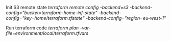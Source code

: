 Init S3 remote state
*terraform remote config     -backend=s3     -backend-config="bucket=terraform-home-inf-state"     -backend-config="key=home/terraform.tfstate"     -backend-config="region=eu-west-1"*

Run terraform code
*terraform plan -var-file=environment/local/terraform.tfvars*
